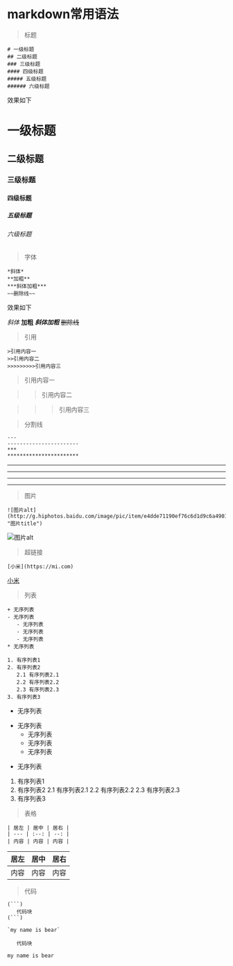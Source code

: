 # markdown常用语法

> 标题

```
# 一级标题
## 二级标题
### 三级标题
#### 四级标题
##### 五级标题
###### 六级标题
```
效果如下

# 一级标题
## 二级标题
### 三级标题
#### 四级标题
##### 五级标题
###### 六级标题

> 字体

```
*斜体*
**加粗**
***斜体加粗***
~~删除线~~
```
效果如下

*斜体*
**加粗**
***斜体加粗***
~~删除线~~

> 引用

```
>引用内容一
>>引用内容二
>>>>>>>>>引用内容三
```

>引用内容一

>>引用内容二

>>>引用内容三

> 分割线

```
---
-----------------------
***
***********************
```
---
-----------------------
***
***********************

> 图片

```
![图片alt](http://g.hiphotos.baidu.com/image/pic/item/e4dde71190ef76c6d1d9c6a49016fdfaaf516731.jpg "图片title")
```
![图片alt](http://g.hiphotos.baidu.com/image/pic/item/e4dde71190ef76c6d1d9c6a49016fdfaaf516731.jpg "图片title")

> 超链接

```
[小米](https://mi.com)
```
[小米](https://www.mi.com)

> 列表

```
+ 无序列表
- 无序列表
   - 无序列表
   - 无序列表
   - 无序列表
* 无序列表

1. 有序列表1
2. 有序列表2
   2.1 有序列表2.1
   2.2 有序列表2.2
   2.3 有序列表2.3
3. 有序列表3
```

+ 无序列表
- 无序列表
   - 无序列表
   - 无序列表
   - 无序列表
* 无序列表

1. 有序列表1
2. 有序列表2
   2.1 有序列表2.1
   2.2 有序列表2.2
   2.3 有序列表2.3
3. 有序列表3

> 表格

```
| 居左 | 居中 | 居右 |
| --- | :--: | --: |
| 内容 | 内容 | 内容 |
```


| 居左 | 居中 | 居右 |
| --- | :--: | --: |
| 内容 | 内容 | 内容 |

> 代码

```
(```)
   代码块
(```)

`my name is bear`
```

```
   代码块
```

`my name is bear`
